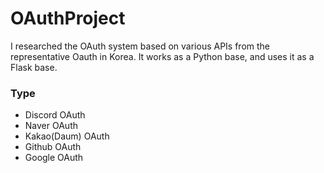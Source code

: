 # OAuthProject
I researched the OAuth system based on various APIs from the representative Oauth in Korea.
It works as a Python base, and uses it as a Flask base.

### Type
* Discord OAuth
* Naver OAuth
* Kakao(Daum) OAuth
* Github OAuth
* Google OAuth
